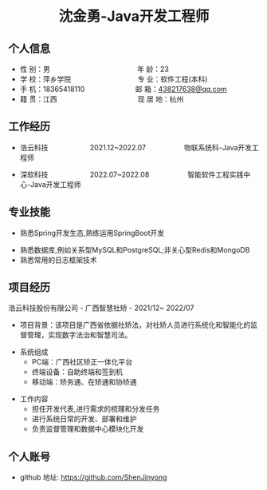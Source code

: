  <center>
     <h1>沈金勇-Java开发工程师</h1>
 </center>


## 个人信息 

* 性 别：男&emsp;&emsp;&emsp;&emsp;&emsp;&emsp;&emsp;&emsp;&emsp;&emsp;&emsp;&emsp;&ensp;年 龄：23 
* 学 校：萍乡学院&emsp;&emsp;&emsp;&emsp;&emsp;&emsp; &emsp;&emsp; &emsp;专 业：软件工程(本科)  
* 手 机：18365418110&emsp;&emsp;&emsp;&emsp;&emsp;&emsp;&emsp; 邮 箱：438217638@qq.com  
* 籍 贯：江西&emsp;&emsp;&emsp;&emsp;&emsp;&emsp;&emsp; &emsp;&emsp; &emsp;&emsp;现 居 地：杭州

## 工作经历

- 浩云科技&emsp;&emsp;&emsp;&emsp;&emsp;&emsp;2021.12~2022.07&emsp;&emsp;&emsp;&emsp;&emsp;&ensp;物联系统科-Java开发工程师  

- 深软科技&emsp;&emsp;&emsp;&emsp;&emsp;&emsp;2022.07~2022.08&emsp;&emsp;&emsp;&emsp;&emsp;&ensp;智能软件工程实践中心-Java开发工程师  

## 专业技能

- 熟悉Spring开发生态,熟练运用SpringBoot开发

* 熟悉数据库,例如关系型MySQL和PostgreSQL;非关心型Redis和MongoDB
* 熟悉常用的日志框架技术

## 项目经历

浩云科技股份有限公司 - 广西智慧社矫 - 2021/12~ 2022/07 

- 项目背景：该项目是广西省依据社矫法，对社矫人员进行系统化和智能化的监督管理，实现数字法治和智慧司法。

* 系统组成
  * PC端：广西社区矫正一体化平台
  * 终端设备：自助终端和签到机
  * 移动端：矫务通、在矫通和协矫通

- 工作内容
  - 担任开发代表,进行需求的梳理和分发任务
  - 进行系统日常的开发、部署和维护
  - 负责监督管理和数据中心模块化开发

## 个人账号 

* github 地址: https://github.com/ShenJinyong
